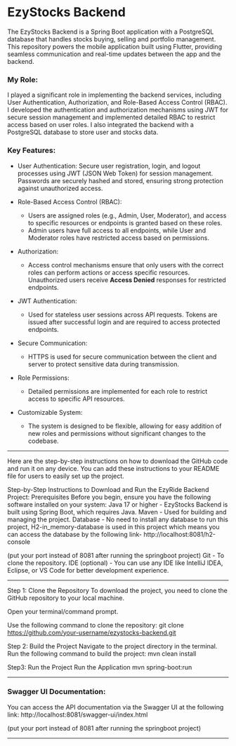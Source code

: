 # EzyStocks Backend

The EzyStocks Backend is a Spring Boot application with a PostgreSQL database that handles stocks buying, selling and portfolio management. This repository powers the mobile application built using Flutter, providing seamless communication and real-time updates between the app and the backend.

### My Role:
I played a significant role in implementing the backend services, including User Authentication, Authorization, and Role-Based Access Control (RBAC). I developed the authentication and authorization mechanisms using JWT for secure session management and implemented detailed RBAC to restrict access based on user roles. I also integrated the backend with a PostgreSQL database to store user and stocks data.

### Key Features:
- User Authentication: Secure user registration, login, and logout processes using JWT (JSON Web Token) for session management. Passwords are securely hashed and stored, ensuring strong protection against unauthorized access.

- Role-Based Access Control (RBAC):
  - Users are assigned roles (e.g., Admin, User, Moderator), and access to specific resources or endpoints is granted based on these roles.
  - Admin users have full access to all endpoints, while User and Moderator roles have restricted access based on permissions.

- Authorization:
  - Access control mechanisms ensure that only users with the correct roles can perform actions or access specific resources. Unauthorized users receive **Access Denied** responses for restricted endpoints.

- JWT Authentication:
  - Used for stateless user sessions across API requests. Tokens are issued after successful login and are required to access protected endpoints.

- Secure Communication:
  - HTTPS is used for secure communication between the client and server to protect sensitive data during transmission.

- Role Permissions:
  - Detailed permissions are implemented for each role to restrict access to specific API resources.

- Customizable System:
  - The system is designed to be flexible, allowing for easy addition of new roles and permissions without significant changes to the codebase.

---

Here are the step-by-step instructions on how to download the GitHub code and run it on any device. You can add these instructions to your README file for users to easily set up the project.

Step-by-Step Instructions to Download and Run the EzyRide Backend Project:
Prerequisites
Before you begin, ensure you have the following software installed on your system:
Java 17 or higher - EzyStocks Backend is built using Spring Boot, which requires Java.
Maven - Used for building and managing the project.
Database - No need to install any database to run this project, H2-in_memory-database is used in this project which means you can access the database by the following link-
http://localhost:8081/h2-console

(put your port instead of 8081 after running the springboot project)
Git - To clone the repository.
IDE (optional) - You can use any IDE like IntelliJ IDEA, Eclipse, or VS Code for better development experience.
___

Step 1: Clone the Repository
To download the project, you need to clone the GitHub repository to your local machine.

Open your terminal/command prompt.

Use the following command to clone the repository:
git clone https://github.com/your-username/ezystocks-backend.git

Step 2: Build the Project
Navigate to the project directory in the terminal.
Run the following command to build the project:
mvn clean install

Step3: Run the Project
Run the Application
mvn spring-boot:run
___
### Swagger UI Documentation:
You can access the API documentation via the Swagger UI at the following link:
http://localhost:8081/swagger-ui/index.html

(put your port instead of 8081 after running the springboot project)


---
